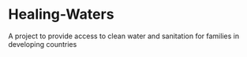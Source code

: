 # Healing-Waters
A project to provide access to clean water and sanitation for families in developing countries
